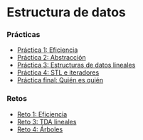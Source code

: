 Estructura de datos
====================

### Prácticas
*	[Práctica 1: Eficiencia](practicas/practica1)
*	[Práctica 2: Abstracción](practicas/practica2)
*	[Práctica 3: Estructuras de datos lineales](practicas/practica3)
*	[Práctica 4: STL e iteradores](practicas/practica4)
*	[Práctica final: Quién es quién](practicas/practica_final)

### Retos
*	[Reto 1: Eficiencia](retos/reto1/reto1.pdf)
* [Reto 3: TDA lineales](retos/reto3)
*	[Reto 4: Árboles](retos/reto4/reto4.pdf)
